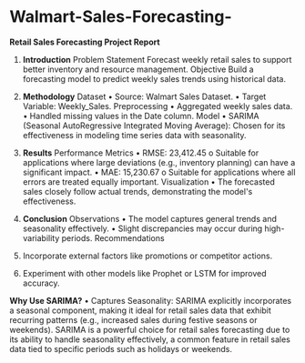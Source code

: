 # Walmart-Sales-Forecasting-

**Retail Sales Forecasting Project Report**
1. **Introduction**
Problem Statement
Forecast weekly retail sales to support better inventory and resource management.
Objective
Build a forecasting model to predict weekly sales trends using historical data.

2. **Methodology**
Dataset
•	Source: Walmart Sales Dataset.
•	Target Variable: Weekly_Sales.
Preprocessing
•	Aggregated weekly sales data.
•	Handled missing values in the Date column.
Model
•	SARIMA (Seasonal AutoRegressive Integrated Moving Average): Chosen for its effectiveness in modeling time series data with seasonality.

3. **Results**
Performance Metrics
•	RMSE: 23,412.45 
o	Suitable for applications where large deviations (e.g., inventory planning) can have a significant impact.
•	MAE: 15,230.67 
o	Suitable for applications where all errors are treated equally important.
Visualization
•	The forecasted sales closely follow actual trends, demonstrating the model's effectiveness.

4. **Conclusion**
Observations
•	The model captures general trends and seasonality effectively.
•	Slight discrepancies may occur during high-variability periods.
Recommendations
1.	Incorporate external factors like promotions or competitor actions.
2.	Experiment with other models like Prophet or LSTM for improved accuracy.

**Why Use SARIMA?**
•	Captures Seasonality: SARIMA explicitly incorporates a seasonal component, making it ideal for retail sales data that exhibit recurring patterns (e.g., increased sales during festive seasons or weekends).
SARIMA is a powerful choice for retail sales forecasting due to its ability to handle seasonality effectively, a common feature in retail sales data tied to specific periods such as holidays or weekends.
